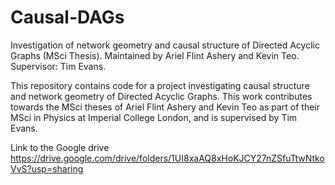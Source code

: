 # Causal-DAGs
Investigation of network geometry and causal structure of Directed Acyclic Graphs (MSci Thesis). Maintained by Ariel Flint Ashery and Kevin Teo. Supervisor: Tim Evans.

This repository contains code for a project investigating causal structure and network geometry of Directed Acyclic Graphs. This work contributes towards the MSci theses of Ariel Flint Ashery and Kevin Teo as part of their MSci in Physics at Imperial College London, and is supervised by Tim Evans.

Link to the Google drive https://drive.google.com/drive/folders/1UI8xaAQ8xHoKJCY27nZSfuTtwNtkoVvS?usp=sharing
